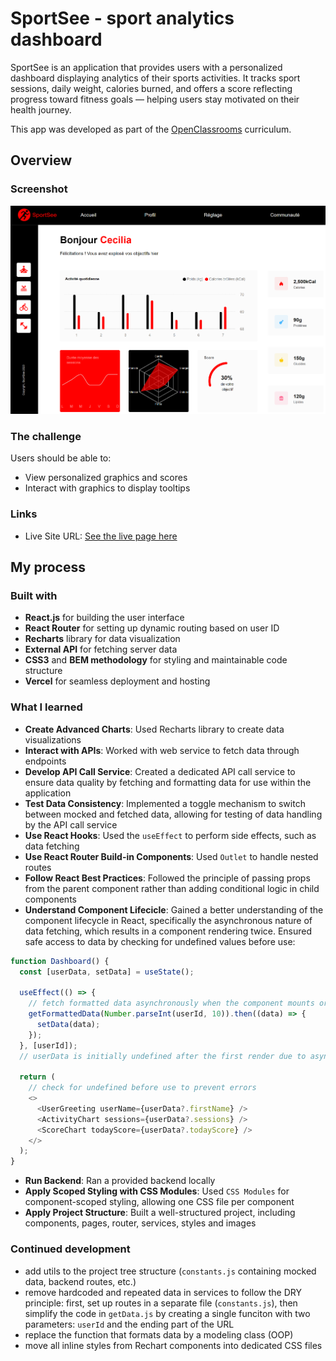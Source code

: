 # SportSee - sport analytics dashboard

SportSee is an application that provides users with a personalized dashboard displaying analytics of their sports activities. It tracks sport sessions, daily weight, calories burned, and offers a score reflecting progress toward fitness goals — helping users stay motivated on their health journey.

This app was developed as part of the [OpenClassrooms](https://openclassrooms.com/) curriculum.

## Overview

### Screenshot

![](/assets/screenshot.png)

### The challenge

Users should be able to:

- View personalized graphics and scores
- Interact with graphics to display tooltips

### Links

- Live Site URL: [See the live page here](https://sport-see-tawny.vercel.app/user/18)

## My process

### Built with

- **React.js** for building the user interface
- **React Router** for setting up dynamic routing based on user ID
- **Recharts** library for data visualization
- **External API** for fetching server data
- **CSS3** and **BEM methodology** for styling and maintainable code structure
- **Vercel** for seamless deployment and hosting

### What I learned

- **Create Advanced Charts**: Used Recharts library to create data visualizations
- **Interact with APIs**: Worked with web service to fetch data through endpoints
- **Develop API Call Service**: Created a dedicated API call service to ensure data quality by fetching and formatting data for use within the application
- **Test Data Consistency**: Implemented a toggle mechanism to switch between mocked and fetched data, allowing for testing of data handling by the API call service
- **Use React Hooks**: Used the `useEffect` to perform side effects, such as data fetching
- **Use React Router Build-in Components**: Used `Outlet` to handle nested routes
- **Follow React Best Practices**: Followed the principle of passing props from the parent component rather than adding conditional logic in child components
- **Understand Component Lifecicle**: Gained a better understanding of the component lifecycle in React, specifically the asynchronous nature of data fetching, which results in a component rendering twice. Ensured safe access to data by checking for undefined values before use:

```javascript
function Dashboard() {
  const [userData, setData] = useState();

  useEffect(() => {
    // fetch formatted data asynchronously when the component mounts or userId changes
    getFormattedData(Number.parseInt(userId, 10)).then((data) => {
      setData(data);
    });
  }, [userId]);
  // userData is initially undefined after the first render due to asynchronous data fetching

  return (
    // check for undefined before use to prevent errors
    <>
      <UserGreeting userName={userData?.firstName} />
      <ActivityChart sessions={userData?.sessions} />
      <ScoreChart todayScore={userData?.todayScore} />
    </>
  );
}
```

- **Run Backend**: Ran a provided backend locally
- **Apply Scoped Styling with CSS Modules**: Used `CSS Modules` for component-scoped styling, allowing one CSS file per component
- **Apply Project Structure**: Built a well-structured project, including components, pages, router, services, styles and images

### Continued development

- add utils to the project tree structure (`constants.js` containing mocked data, backend routes, etc.)
- remove hardcoded and repeated data in services to follow the DRY principle: first, set up routes in a separate file (`constants.js`), then simplify the code in `getData.js` by creating a single funciton with two parameters: `userId` and the ending part of the URL
- replace the function that formats data by a modeling class (OOP)
- move all inline styles from Rechart components into dedicated CSS files

